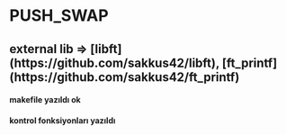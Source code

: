 <h1>PUSH_SWAP</h1>
<h2>external lib => [libft](https://github.com/sakkus42/libft), [ft_printf](https://github.com/sakkus42/ft_printf) </h2>
<h4>makefile yazıldı ok</h4>
<h4>kontrol fonksiyonları yazıldı</h4>
